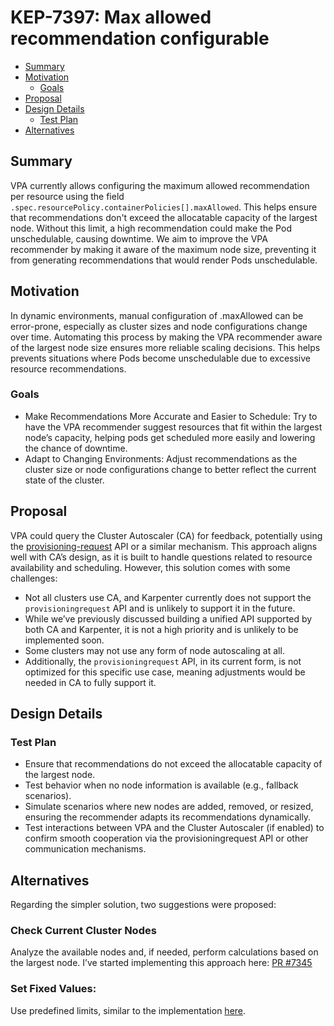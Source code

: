 # KEP-7397: Max allowed recommendation configurable

<!-- toc -->
- [Summary](#summary)
- [Motivation](#motivation)
   - [Goals](#goals)
- [Proposal](#proposal)
- [Design Details](#design-details)
   - [Test Plan](#test-plan)
- [Alternatives](#alternatives)
<!-- /toc -->

## Summary
VPA currently allows configuring the maximum allowed recommendation per resource using the field `.spec.resourcePolicy.containerPolicies[].maxAllowed`. This helps ensure that recommendations don't exceed the allocatable capacity of the largest node. Without this limit, a high recommendation could make the Pod unschedulable, causing downtime. We aim to improve the VPA recommender by making it aware of the maximum node size, preventing it from generating recommendations that would render Pods unschedulable.

## Motivation
In dynamic environments, manual configuration of .maxAllowed can be error-prone, especially as cluster sizes and node configurations change over time. Automating this process by making the VPA recommender aware of the largest node size ensures more reliable scaling decisions. This helps prevents situations where Pods become unschedulable due to excessive resource recommendations.

### Goals
* Make Recommendations More Accurate and Easier to Schedule: Try to have the VPA recommender suggest resources that fit within the largest node’s capacity, helping pods get scheduled more easily and lowering the chance of downtime.
* Adapt to Changing Environments: Adjust recommendations as the cluster size or node configurations change to better reflect the current state of the cluster.

## Proposal
VPA could query the Cluster Autoscaler (CA) for feedback, potentially using the [provisioning-request](https://github.com/kubernetes/autoscaler/blob/master/cluster-autoscaler/proposals/provisioning-request.md) API or a similar mechanism. This approach aligns well with CA’s design, as it is built to handle questions related to resource availability and scheduling. However, this solution comes with some challenges:  

- Not all clusters use CA, and Karpenter currently does not support the `provisioningrequest` API and is unlikely to support it in the future.  
- While we’ve previously discussed building a unified API supported by both CA and Karpenter, it is not a high priority and is unlikely to be implemented soon.  
- Some clusters may not use any form of node autoscaling at all.  
- Additionally, the `provisioningrequest` API, in its current form, is not optimized for this specific use case, meaning adjustments would be needed in CA to fully support it.  

## Design Details
### Test Plan
* Ensure that recommendations do not exceed the allocatable capacity of the largest node.
* Test behavior when no node information is available (e.g., fallback scenarios).
* Simulate scenarios where new nodes are added, removed, or resized, ensuring the recommender adapts its recommendations dynamically.
* Test interactions between VPA and the Cluster Autoscaler (if enabled) to confirm smooth cooperation via the provisioningrequest API or other communication mechanisms.


## Alternatives
Regarding the simpler solution, two suggestions were proposed:
### Check Current Cluster Nodes
Analyze the available nodes and, if needed, perform calculations based on the largest node. I’ve started implementing this approach here: [PR #7345](https://github.com/kubernetes/autoscaler/pull/7345)

### Set Fixed Values: 
Use predefined limits, similar to the implementation [here](https://github.com/kubernetes/autoscaler/blob/master/vertical-pod-autoscaler/pkg/recommender/logic/recommender.go).
